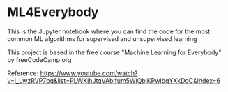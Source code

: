 # ML4Everybody
This is the Jupyter notebook where you can find the code for the most common ML algorithms for supervised and unsupervised learning

This project is based in the free course "Machine Learning for Everybody" by freeCodeCamp.org 

Reference:
https://www.youtube.com/watch?v=i_LwzRVP7bg&list=PLWKjhJtqVAblfum5WiQblKPwIbqYXkDoC&index=6
